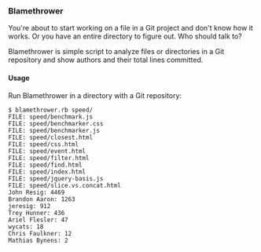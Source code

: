 ### Blamethrower

You're about to start working on a file in a Git project and don't know how it works. Or you have an entire directory to figure out. Who should talk to?

Blamethrower is simple script to analyze files or directories in a Git repository and show authors and their total lines committed. 

#### Usage
Run Blamethrower in a directory with a Git repository:

```
$ blamethrower.rb speed/
FILE: speed/benchmark.js
FILE: speed/benchmarker.css
FILE: speed/benchmarker.js
FILE: speed/closest.html
FILE: speed/css.html
FILE: speed/event.html
FILE: speed/filter.html
FILE: speed/find.html
FILE: speed/index.html
FILE: speed/jquery-basis.js
FILE: speed/slice.vs.concat.html
John Resig: 4469
Brandon Aaron: 1263
jeresig: 912
Trey Hunner: 436
Ariel Flesler: 47
wycats: 18
Chris Faulkner: 12
Mathias Bynens: 2
```
